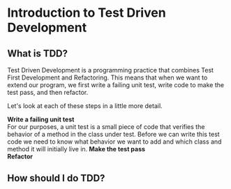 Introduction to Test Driven Development
=======================================

What is TDD?
------------
Test Driven Development is a programming practice that combines Test First Development and Refactoring. This means that when we want to extend our program, we first write a failing unit test, write code to make the test pass, and then refactor.

Let's look at each of these steps in a little more detail.

**Write a failing unit test**  
For our purposes, a unit test is a small piece of code that verifies the behavior of a method in the class under test. Before we can write this test code we need to know what behavior we want to add and which class and method it will initially live in. 
**Make the test pass**  
**Refactor**  

How should I do TDD?
--------------------


